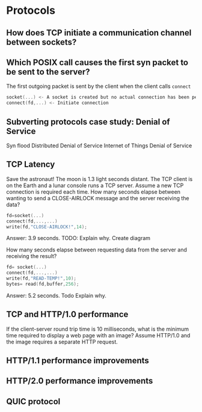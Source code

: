 # Protocols

## How does TCP initiate a communication channel between sockets?

## Which POSIX call causes the first syn packet to be sent to the server?

The first outgoing packet is sent by the client when the client calls `connect`

```C
socket(...) <- A socket is created but no actual connection has been performed yet.
connect(fd,...) <- Initiate connection
```

## Subverting protocols case study: Denial of Service
Syn flood
Distributed Denial of Service
Internet of Things Denial of Service

## TCP Latency

Save the astronaut! The moon is 1.3 light seconds distant. The TCP client is on the Earth and a lunar console runs a TCP server. Assume a new TCP connection is required each time. How many seconds elapse between wanting to send a CLOSE-AIRLOCK message and the server receiving the data?

```C
fd=socket(...)
connect(fd,...,...)
write(fd,"CLOSE-AIRLOCK!",14);
```
Answer: 3.9 seconds.
TODO: Explain why. Create diagram

How many seconds elapse between requesting data from the server and receiving the result?

```C
fd= socket(...)
connect(fd,...,...)
write(fd,"READ-TEMP!",10);
bytes= read(fd,buffer,256);
```
Answer: 5.2 seconds. Todo Explain why.

## TCP and HTTP/1.0 performance

If the client-server round trip time is 10 milliseconds, what is the minimum time required to display a web page with an image? Assume HTTP/1.0 and the image requires a separate HTTP request.


## HTTP/1.1 performance improvements

## HTTP/2.0 performance improvements

## QUIC protocol


